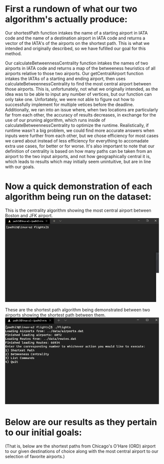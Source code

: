 # First a rundown of what our two algorithm's actually produce:

Our shortestPath function intakes the name of a starting airport in IATA code and the name of a destination airport in IATA code and returns a vector of the IATA's
of the airports on the shortest path. This is what we intended and originally described, so we have fufilled our goal for this method.

Our calculateBetweennessCentrality function intakes the names of two airports in IATA code and returns a map of the betweeness heuristics of all airports relative
to those two airports. Our getCentralAirport function intakes the IATAs of a starting and ending airport, then uses calculateBetweennessCentrality to find the most
central airport between those airports. This is, unfortunately, not what we originally intended, as the idea was to be able to input any number of vertices, but
our function can only take one. Unfortately, we were not able to figure out how to successfully implement for multiple vetices before the deadline. Additionally, 
we ran into an issue where, when two locations are particularly far from each other, the accuracy of results decreases, in exchange for the use of our pruning
algorithm, which runs inside of calculateBetweennessCentrality to optimize the runtime. Realistically, if runtime wasn't a big problem, we could find more accurate
answers when inputs were further from each other, but we chose efficiency for most cases we cared about instead of less efficiency for everything to accomadate
extra use cases, for better or for worse. It's also important to note that our definition of centrality is based on how many paths can be taken from an airport to the two input airports, and not how geographically central it is, which leads to results which may initially seem unintuitive, but are in line with our goals.

# Now a quick demonstration of each algorithm being run on the dataset:
This is the centrality algorithm showing the most central airport between Boston and JFK airport.
![](assets/BOS_JFK.gif)

These are the shortest path algorithm being demonstrated between two airports showing the shortest path between them. 
![](assets/shortest_path.gif)
# Below are our results as they pertain to our initial goals:

(That is, below are the shortest paths from Chicago's O'Hare (ORD) airport to our given destinations of choice
along with the most central airport to our selection of favorite airports.)

